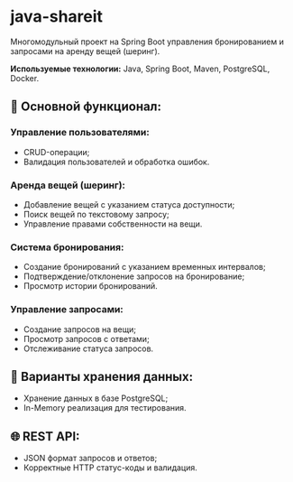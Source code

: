 # java-shareit
Многомодульный проект на Spring Boot управления бронированием и запросами на аренду вещей (шеринг).

**Используемые технологии:** Java, Spring Boot, Maven, PostgreSQL, Docker.

## 💼 Основной функционал:
### Управление пользователями:
*   CRUD-операции;
*   Валидация пользователей и обработка ошибок.

### Аренда вещей (шеринг):
*   Добавление вещей с указанием статуса доступности;
*   Поиск вещей по текстовому запросу;
*   Управление правами собственности на вещи.

### Система бронирования:
*   Создание бронирований с указанием временных интервалов;
*   Подтверждение/отклонение запросов на бронирование;
*   Просмотр истории бронирований.

### Управление запросами:
*   Создание запросов на вещи;
*   Просмотр запросов с ответами;
*   Отслеживание статуса запросов.

## 💾 Варианты хранения данных:
*   Хранение данных в базе PostgreSQL;
*   In-Memory реализация для тестирования.

## 🌐 REST API:
*   JSON формат запросов и ответов;
*   Корректные HTTP статус-коды и валидация.

